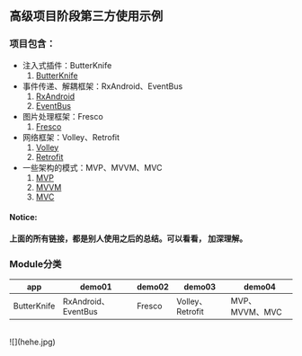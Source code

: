 ## 高级项目阶段第三方使用示例
### 项目包含：
- 注入式插件：ButterKnife
    1. [ButterKnife](http://jakewharton.github.io/butterknife/)
- 事件传递、解耦框架：RxAndroid、EventBus
    1. [RxAndroid](http://blog.csdn.net/caroline_wendy/article/details/50444461)
    2. [EventBus](http://blog.csdn.net/harvic880925/article/details/40660137)
- 图片处理框架：Fresco
    1. [Fresco](http://fresco-cn.org/)
- 网络框架：Volley、Retrofit
    1. [Volley](http://bxbxbai.github.io/2014/09/14/android-working-with-volley/)
    2. [Retrofit](http://square.github.io/retrofit/)
- 一些架构的模式：MVP、MVVM、MVC
    1. [MVP](http://blog.csdn.net/vector_yi/article/details/24719873)
    2. [MVVM](https://gold.xitu.io/entry/56781baf00b01b78ac54c10a)
    3. [MVC](http://blog.csdn.net/feiduclear_up/article/details/46363207)

#### Notice:
**上面的所有链接，都是别人使用之后的总结。可以看看， 加深理解。**

### Module分类
app|demo01|demo02|demo03|demo04
---|------|------|------|------
|ButterKnife|RxAndroid、EventBus|Fresco|Volley、Retrofit|MVP、MVVM、MVC

</br>
![](hehe.jpg)




